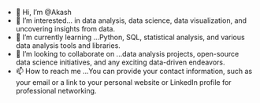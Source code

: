 - 👋 Hi, I’m @Akash
- 👀 I’m interested... in data analysis, data science, data visualization, and uncovering insights from data.
- 🌱 I’m currently learning ...Python, SQL, statistical analysis, and various data analysis tools and libraries.
- 💞️ I’m looking to collaborate on ...data analysis projects, open-source data science initiatives, and any exciting data-driven endeavors.
- 📫 How to reach me ...You can provide your contact information, such as your email or a link to your personal website or LinkedIn profile for professional networking.

<!---
Akash is a ✨ special ✨ repository because its `README.md` (this file) appears on your GitHub profile.
You can click the Preview link to take a look at your changes.
--->
